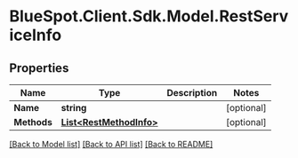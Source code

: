 # BlueSpot.Client.Sdk.Model.RestServiceInfo

## Properties

Name | Type | Description | Notes
------------ | ------------- | ------------- | -------------
**Name** | **string** |  | [optional] 
**Methods** | [**List&lt;RestMethodInfo&gt;**](RestMethodInfo.md) |  | [optional] 

[[Back to Model list]](../README.md#documentation-for-models) [[Back to API list]](../README.md#documentation-for-api-endpoints) [[Back to README]](../README.md)

